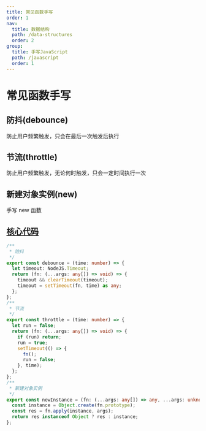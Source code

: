 ```yaml
---
title: 常见函数手写
order: 1
nav:
  title: 数据结构
  path: /data-structures
  order: 2
group:
  title: 手写JavaScript
  path: /javascript
  order: 1
---
```


# 常见函数手写

## 防抖(debounce)

防止用户频繁触发，只会在最后一次触发后执行

## 节流(throttle)

防止用户频繁触发，无论何时触发，只会一定时间执行一次

## 新建对象实例(new)

手写 new 函数


## [核心代码](https://gitee.com/bestlyg/bestlyg/tree/master/packages/data-structures/src/javascript/functions.ts)
```ts
/**
 * 防抖
 */
export const debounce = (time: number) => {
  let timeout: NodeJS.Timeout;
  return (fn: (...args: any[]) => void) => {
    timeout && clearTimeout(timeout);
    timeout = setTimeout(fn, time) as any;
  };
};
/**
 * 节流
 */
export const throttle = (time: number) => {
  let run = false;
  return (fn: (...args: any[]) => void) => {
    if (run) return;
    run = true;
    setTimeout(() => {
      fn();
      run = false;
    }, time);
  };
};
/**
 * 新建对象实例
 */
export const newInstance = (fn: (...args: any[]) => any, ...args: unknown[]) => {
  const instance = Object.create(fn.prototype);
  const res = fn.apply(instance, args);
  return res instanceof Object ? res : instance;
};

```
